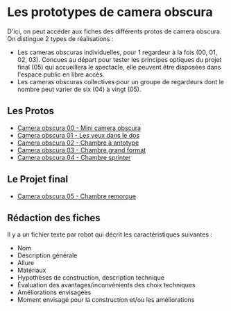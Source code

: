 Les prototypes de camera obscura
================================

D'ici, on peut accéder aux fiches des différents protos de camera obscura. On distingue 2 types de réalisations :
- Les cameras obscuras individuelles, pour 1 regardeur à la fois (00, 01, 02, 03). Concues au départ pour tester les principes optiques du projet final (05) qui accueillera le spectacle, elle peuvent être disposées dans l'espace public en libre accès.
- Les cameras obscuras collectives pour un groupe de regardeurs dont le nombre peut varier de six (04) à vingt (05).

Les Protos
----------

- [Camera obscura 00 - Mini camera obscura](camera00.md)
- [Camera obscura 01 - Les yeux dans le dos](camera01.md)
- [Camera obscura 02 - Chambre à antotype](camera02.md)
- [Camera obscura 03 - Chambre grand format](camera03.md)
- [Camera obscura 04 - Chambre sprinter](camera04.md)

Le Projet final
---------------

- [Camera obscura 05 - Chambre remorque](camera05.md)


Rédaction des fiches
---------------------

Il y a un fichier texte par robot qui décrit les caractéristiques suivantes :

- Nom 
- Description générale
- Allure
- Matériaux 
- Hypothèses de construction, description technique
- Évaluation des avantages/inconvénients des choix techniques
- Améliorations envisagées
- Moment envisagé pour la construction et/ou les améliorations
